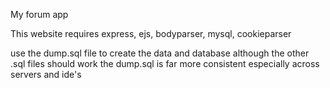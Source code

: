 My forum app

This website requires express, ejs, bodyparser, mysql, cookieparser

use the dump.sql file to create the data and database
although the other .sql files should work the dump.sql is far more consistent especially across servers and ide's
